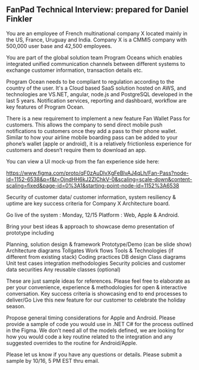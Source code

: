 ## FanPad Technical Interview: prepared for Daniel Finkler

You are an employee of French multinational company X located mainly in the US, France, Uruguay and India. Company X is a CMMI5 company with 500,000 user base and 42,500 employees.

You are part of the global solution team Program Oceans which enables integrated unified communication channels between different systems to exchange customer information, transaction details etc. 

Program Ocean needs to be compliant to regulation according to the country of the user. It's a Cloud based SaaS solution hosted on AWS, and technologies are VS.NET, angular, node.js and PostgreSQL developed in the last 5 years. Notification services, reporting and dashboard, workflow are key features of Program Ocean.

There is a new requirement to implement a new feature Fan Wallet Pass for customers. This allows the company to send direct mobile push notifications to customers once they add a pass to their phone wallet. Similar to how your airline mobile boarding pass can be added to your phone’s wallet (apple or android), it is a relatively frictionless experience for customers and doesn’t require them to download an app. 

You can view a UI mock-up from the fan experience side here: 

https://www.figma.com/proto/qF0zAuDlvXgFeBlvAJ4qLh/Fan-Pass?node-id=1152-6538&p=f&t=OjndHH6kJ2ZlChkV-0&scaling=scale-down&content-scaling=fixed&page-id=0%3A1&starting-point-node-id=1152%3A6538 

Security of customer data/ customer information, system resiliency & uptime are key success criteria for Company X Architecture board. 

Go live of the system : Monday, 12/15 
Platform : Web, Apple & Android. 

Bring your best ideas & approach to showcase demo presentation of prototype including 

Planning, solution design & framework
Prototype/Demo (can be slide show)
Architecture diagrams
Tollgates
Work flows
Tools & Technologies (if different from existing stack)
Coding practices
DB design
Class diagrams
Unit test cases integration methodologies
Security policies and customer data securities
Any reusable classes (optional)

These are just sample ideas for references. Please feel free to elaborate as per your convenience, experience & methodologies for open & interactive conversation. Key success criteria is showcasing end to end processes to deliver/Go Live this new feature for our customer to celebrate the holiday season.

Propose general timing considerations for Apple and Android.  Please provide a sample of code you would use in .NET C# for the process outlined in the Figma.  We don’t need all of the models defined, we are looking for how you would code a key routine related to the integration and any suggested overrides to the routine for Android/Apple.

Please let us know if you have any questions or details.  Please submit a sample by 10/16, 5 PM EST thru email.
 


